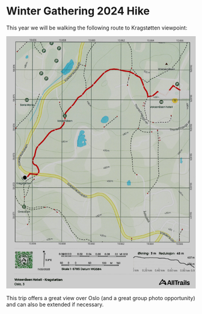 # Winter Gathering 2024 Hike
This year we will be walking the following route to Kragstøtten viewpoint:

<img src="hike.png">

This trip offers a great view over Oslo (and a great group photo opportunity) and can also be extended if necessary.
